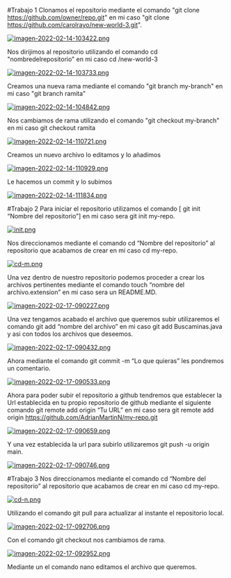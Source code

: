 #Trabajo 1
Clonamos el repositorio mediante el comando "git clone https://github.com/owner/repo.git" en mi caso "git clone https://github.com/carolrayo/new-world-3.git".

[![imagen-2022-02-14-103422.png](https://i.postimg.cc/brDXd3mb/imagen-2022-02-14-103422.png)](https://postimg.cc/RJBpDQ5V)

Nos dirijimos al repositorio utilizando el comando cd "nombredelrepositorio" en mi caso cd /new-world-3

[![imagen-2022-02-14-103733.png](https://i.postimg.cc/vHZh74yq/imagen-2022-02-14-103733.png)](https://postimg.cc/G96vdhHG)

Creamos una nueva rama mediante el comando "git branch my-branch" en mi caso "git branch ramita"

[![imagen-2022-02-14-104842.png](https://i.postimg.cc/kDPtpYZv/imagen-2022-02-14-104842.png)](https://postimg.cc/m1VDcjTP)

Nos cambiamos de rama utilizando el comando "git checkout my-branch" en mi caso git checkout ramita

[![imagen-2022-02-14-110721.png](https://i.postimg.cc/wT0SptgL/imagen-2022-02-14-110721.png)](https://postimg.cc/BXPh5n8n)

Creamos un nuevo archivo lo editamos y lo añadimos

[![imagen-2022-02-14-110929.png](https://i.postimg.cc/d169yyW9/imagen-2022-02-14-110929.png)](https://postimg.cc/ft3X4JQ3)

Le hacemos un commit y lo subimos

[![imagen-2022-02-14-111834.png](https://i.postimg.cc/Hx161mNf/imagen-2022-02-14-111834.png)](https://postimg.cc/JyKNjfMq)

#Trabajo 2
Para iniciar el repositorio utilizamos el comando [ git init “Nombre del repositorio”] en mi caso sera git init my-repo.

[![init.png](https://i.postimg.cc/WpX3GPjv/init.png)](https://postimg.cc/PNvTH9P3)

Nos direccionamos mediante el comando cd “Nombre del repositorio” al repositorio que acabamos de crear en mi caso cd my-repo.

[![cd-m.png](https://i.postimg.cc/zGm1WdLN/cd-m.png)](https://postimg.cc/8jb3gmBX)

Una vez dentro de nuestro repositorio podemos proceder a crear los archivos pertinentes mediante el comando touch “nombre del archivo.extension” en mi caso sera un README.MD.

[![imagen-2022-02-17-090227.png](https://i.postimg.cc/432GKXVL/imagen-2022-02-17-090227.png)](https://postimg.cc/KKTwwS9B)


Una vez tengamos acabado el archivo que queremos subir utilizaremos el comando git add “nombre del archivo” en mi caso git add Buscaminas.java y asi con todos los archivos que deseemos.

[![imagen-2022-02-17-090432.png](https://i.postimg.cc/RhRXFZnq/imagen-2022-02-17-090432.png)](https://postimg.cc/m1PQpRjG)

Ahora mediante el comando git commit -m “Lo que quieras” les pondremos un comentario.

[![imagen-2022-02-17-090533.png](https://i.postimg.cc/G2Pj7mKz/imagen-2022-02-17-090533.png)](https://postimg.cc/ZBR30Z1y)


Ahora para poder subir el repositorio a github tendremos que establecer la Url establecida en tu propio repositorio de github mediante el siguiente comando git remote add origin “Tu URL” en mi caso sera git remote add origin https://github.com/AdrianMartinN/my-repo.git

[![imagen-2022-02-17-090659.png](https://i.postimg.cc/sX228n98/imagen-2022-02-17-090659.png)](https://postimg.cc/67Dw4fPL)

Y una vez establecida la url para subirlo utilizaremos git push -u origin main.

[![imagen-2022-02-17-090746.png](https://i.postimg.cc/1zvmpGhK/imagen-2022-02-17-090746.png)](https://postimg.cc/QBWZDWMB)

#Trabajo 3
Nos direccionamos mediante el comando cd “Nombre del repositorio” al repositorio que acabamos de crear en mi caso cd my-repo.

[![cd-n.png](https://i.postimg.cc/HnXFtyPx/cd-n.png)](https://postimg.cc/T52kdpxM)

Utilizando el comando git pull para actualizar al instante el repositorio local.

[![imagen-2022-02-17-092706.png](https://i.postimg.cc/6pkRk4Hw/imagen-2022-02-17-092706.png)](https://postimg.cc/bZRsbrcF)

Con el comando git checkout nos cambiamos de rama.

[![imagen-2022-02-17-092952.png](https://i.postimg.cc/KvX1vhPr/imagen-2022-02-17-092952.png)](https://postimg.cc/w3Vq0Pb7)

Mediante un el comando nano editamos el archivo que queremos.

